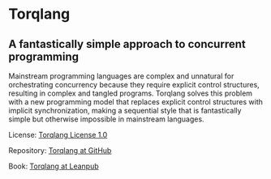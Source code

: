 # Torqlang

## A fantastically simple approach to concurrent programming

Mainstream programming languages are complex and unnatural for orchestrating concurrency because they require explicit control structures, resulting in complex and tangled programs. Torqlang solves this problem with a new programming model that replaces explicit control structures with implicit synchronization, making a sequential style that is fantastically simple but otherwise impossible in mainstream languages.

License: [Torqlang License 1.0](licensing/torqlang-license-1_0)

Repository: [Torqlang at GitHub](https://github.com/torqlang)

Book: [Torqlang at Leanpub](https://leanpub.com/torqlang)